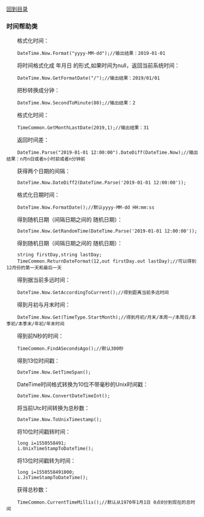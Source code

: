 <a href="https://github.com/zhenlei520/System.Extension.Core.Doc/tree/2.0/README.md">回到目录</a>

### 时间帮助类
&emsp;&emsp;格式化时间：

		DateTime.Now.Format("yyyy-MM-dd");//输出结果：2019-01-01


&emsp;&emsp;将时间格式化成 年月日 的形式,如果时间为null，返回当前系统时间：

		DateTime.Now.GetFormatDate("/");//输出结果：2019/01/01


&emsp;&emsp;把秒转换成分钟：

		DateTime.Now.SecondToMinute(80);//输出结果：2


&emsp;&emsp;格式化时间：

		TimeCommon.GetMonthLastDate(2019,1);//输出结果：31


&emsp;&emsp;返回时间差：

		DateTime.Parse("2019-01-01 12:00:00").DateDiff(DateTime.Now);//输出结果：n月n日或者n小时前或者n分钟前

&emsp;&emsp;获得两个日期的间隔：

		DateTime.Now.DateDiff2(DateTime.Parse('2019-01-01 12:00:00'));


&emsp;&emsp;格式化日期时间：

		DateTime.Now.FormatDate();//默认yyyy-MM-dd HH:mm:ss

&emsp;&emsp;得到随机日期（间隔日期之间的 随机日期）：

		DateTime.Now.GetRandomTime(DateTime.Parse('2019-01-01 12:00:00'));


&emsp;&emsp;得到随机日期（间隔日期之间的 随机日期）：

		string firstDay,string lastDay;
		TimeCommon.ReturnDateFormat(12,out firstDay.out lastDay);//可以得到12月份的第一天和最后一天


&emsp;&emsp;得到据当前多远时间：
		
		DateTime.Now.GetAccordingToCurrent();//得到距离当前多远时间 


&emsp;&emsp;得到月初与月末时间：
		
		DateTime.Now.Get(TimeType.StartMonth);//得到月初/月末/本周一/本周日/本季初/本季末/年初/年末时间 


&emsp;&emsp;得到前N秒的时间：

		TimeCommon.FindASecondsAgo();//默认300秒


&emsp;&emsp;得到13位时间戳：

		DateTime.Now.GetTimeSpan();

&emsp;&emsp;DateTime时间格式转换为10位不带毫秒的Unix时间戳：

		DateTime.Now.ConvertDateTimeInt();

&emsp;&emsp;将当前Utc时间转换为总秒数：

		DateTime.Now.ToUnixTimestamp();

&emsp;&emsp;将10位时间戳转时间：
		
		long i=1550558491;
		i.UnixTimeStampToDateTime();

&emsp;&emsp;将13位时间戳转为时间：

		long i=1550558491000;
		i.JsTimeStampToDateTime();


&emsp;&emsp;获得总秒数：

		TimeCommon.CurrentTimeMillis();//默认从1970年1月1日 0点0分到现在的总时间